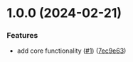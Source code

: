 # 1.0.0 (2024-02-21)


### Features

* add core functionality ([#1](https://github.com/Basis-Theory/google-pay-js/issues/1)) ([7ec9e63](https://github.com/Basis-Theory/google-pay-js/commit/7ec9e63ab5c32c805f7bbff7ea364a37dd306eae))
